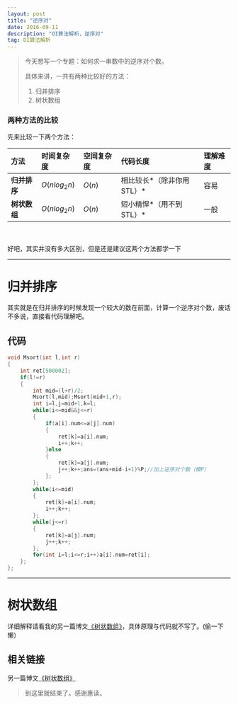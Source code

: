 ```yaml
---
layout: post
title: "逆序对"
date: 2016-09-11 
description: "OI算法解析，逆序对"
tag: OI算法解析
--- 
```


> 今天想写一个专题：如何求一串数中的逆序对个数。
>  
>  具体来讲，一共有两种比较好的方法：
>  1. 归并排序
>  2. 树状数组

### 两种方法的比较

先来比较一下两个方法：

| 方法 | 时间复杂度 | 空间复杂度 | 代码长度 | 理解难度 |  
| :-- | :-------- | :------- | :------ | :----- |  
| **归并排序** | $O(nlog_2n)$ | $O(n)$ | 相比较长*（除非你用STL）* | 容易 |  
| **树状数组** | $O(nlog_2n)$ | $O(n)$ | 短小精悍*（用不到STL）* | 一般 |  

<!--<table align="center" colspan=0 >
<tr>
	<th>方法</th>
	<th>时间复杂度</th>
	<th>空间复杂度</th>
	<th>代码长度</th>
	<th>理解难度</th>
</tr>
<tr>
	<td>归并排序</td>
	<td>O(nlog2n)</td>
	<td>O(n)</td>
	<td>相比较长（除非用STL）</td>
	<td>容易</td>
</tr>
<tr>
	<td>树状数组</td>
	<td>O(nlog2n)</td>
	<td>O(n)</td>
	<td>短小精悍（用不到STL）</td>
	<td>一般</td>
</tr>
</table>
-->　　
好吧，其实并没有多大区别，但是还是建议这两个方法都学一下
　　
***

# 归并排序

其实就是在归并排序的时候发现一个较大的数在前面，计算一个逆序对个数，废话不多说，直接看代码理解吧。

## 代码

```c++
void Msort(int l,int r)
{
	int ret[500002];
	if(l!=r)
	{
		int mid=(l+r)/2;
		Msort(l,mid);Msort(mid+1,r);
		int i=l,j=mid+1,k=l;
		while(i<=mid&&j<=r)
		{
			if(a[i].num<=a[j].num)
			{
				ret[k]=a[i].num;
				i++;k++;
			}else
			{
				ret[k]=a[j].num;
				j++;k++;ans=(ans+mid-i+1)%P;//加上逆序对个数（模P）
			};
		};
		while(i<=mid)
		{
			ret[k]=a[i].num;
			i++;k++;
		};
		while(j<=r)
		{
			ret[k]=a[j].num;
			j++;k++;
		};
		for(int i=l;i<=r;i++)a[i].num=ret[i];
	};
};
```

***

# 树状数组

详细解释请看我的另一篇博文[《树状数组》](https://darkkris.github.io/2016/08/树状数组/)，具体原理与代码就不写了。(偷一下懒）

## 相关链接

另一篇博文[《树状数组》](https://darkkris.github.io/2016/08/树状数组/)

> 到这里就结束了。感谢惠读。
